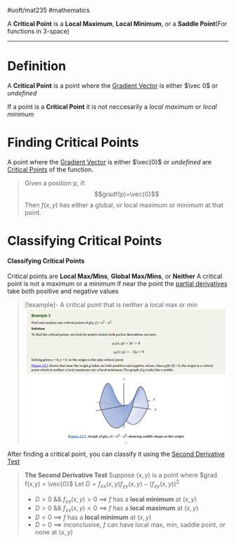 #uoft/mat235 #mathematics 

A **Critical Point** is a **Local Maximum**, **Local Minimum**, or a **Saddle Point**(For functions in 3-space)

---
# Definition
A **Critical Point** is a point where the [Gradient Vector](Gradient%20Vector.md) is either $\vec 0$ or *undefined*

If a point is a **Critical Point** it is not neccesarily a *local maximum* or *local minimum*

# Finding Critical Points

A point where the [Gradient Vector](Gradient%20Vector.md) is either $\vec{0}$ or *undefined* are [Critical Points](.md) of the function.
>Given a position p, if: $$gradf(p)=\vec{0}$$Then $f(x,y)$ has either a global, or local maximum or minimum at that point.


# Classifying Critical Points
#### Classifying Critical Points
Critical points are **Local Max/Mins**, **Global Max/Mins**, or **Neither**
	A critical point is not a maximum or a minimum if near the point the [partial derivatives](Partial%20Derivative.md) take both positive and negative values
> [!example]- A critical point that is neither a local max or min
>  ![Pasted image 20240205135527](attachments/Pasted%20image%2020240205135527.png)

After finding a critical point, you can classify it using the [Second Derivative Test](Second%20Derivative%20Test.md)

> **The Second Derivative Test**
Suppose $(x,y)$ is a point where $grad f(x,y) = \vec{0}$ 
Let $D=f_{xx}(x,y)f_{yy}(x,y)-(f_{xy}(x,y))^{2}$
>  - $D > 0$ && $f_{xx}(x,y) > 0$  $\implies$ $f$ has a **local minimum** at $(x,y)$
>  - $D > 0$ && $f_{xx}(x,y) < 0$  $\implies$ $f$ has a **local maximum** at $(x,y)$
>  - $D < 0$  $\implies$ $f$  has a **local minimum** at $(x,y)$
>  - $D = 0$  $\implies$ inconclusive, $f$ can have local max, min, saddle point, or none at $(x,y)$